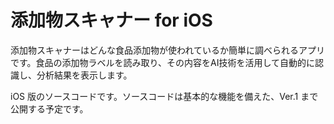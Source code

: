 # 添加物スキャナー for iOS

添加物スキャナーはどんな食品添加物が使われているか簡単に調べられるアプリです。食品の添加物ラベルを読み取り、その内容をAI技術を活用して自動的に認識し、分析結果を表示します。

iOS 版のソースコードです。ソースコードは基本的な機能を備えた、Ver.1 まで公開する予定です。


